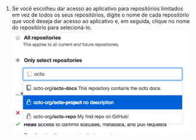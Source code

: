 1. Se você escolheu dar acesso ao aplicativo para repositórios limitados em vez de todos os seus repositórios, digite o nome de cada repositório que você deseja dar acesso ao aplicativo e, em seguida, clique no nome do repositório para selecioná-lo. ![Campo para selecionar repositórios que você gostaria de dar ao acesso de aplicativos](/assets/images/help/marketplace/marketplace-select-repo-field.png)
